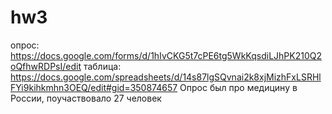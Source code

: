 # hw3
опрос: https://docs.google.com/forms/d/1hIvCKG5t7cPE6tg5WkKqsdiLJhPK210Q2oQfhwRDPsI/edit
таблица: https://docs.google.com/spreadsheets/d/14s87lgSQvnai2k8xjMizhFxLSRHlFYi9kihkmhn3OEQ/edit#gid=350874657
Опрос был про медицину в России, поучаствовало 27 человек
